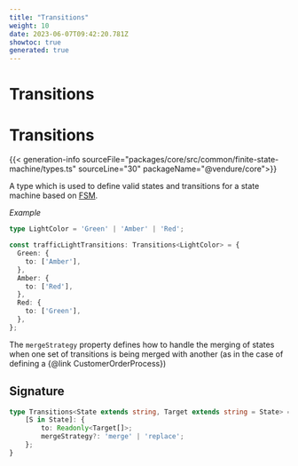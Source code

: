 ```yaml
---
title: "Transitions"
weight: 10
date: 2023-06-07T09:42:20.781Z
showtoc: true
generated: true
---
```

<!-- This file was generated from the Vendure source. Do not modify. Instead, re-run the "docs:build" script -->

# Transitions
<div class="symbol">


# Transitions

{{< generation-info sourceFile="packages/core/src/common/finite-state-machine/types.ts" sourceLine="30" packageName="@vendure/core">}}

A type which is used to define valid states and transitions for a state machine based
on <a href='/typescript-api/state-machine/fsm#fsm'>FSM</a>.

*Example*

```TypeScript
type LightColor = 'Green' | 'Amber' | 'Red';

const trafficLightTransitions: Transitions<LightColor> = {
  Green: {
    to: ['Amber'],
  },
  Amber: {
    to: ['Red'],
  },
  Red: {
    to: ['Green'],
  },
};
```

The `mergeStrategy` property defines how to handle the merging of states when one set of
transitions is being merged with another (as in the case of defining a {@link CustomerOrderProcess})

## Signature

```TypeScript
type Transitions<State extends string, Target extends string = State> = {
    [S in State]: {
        to: Readonly<Target[]>;
        mergeStrategy?: 'merge' | 'replace';
    };
}
```
</div>
